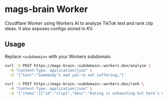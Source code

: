 # mags-brain Worker

Cloudflare Worker using Workers AI to analyze TikTok text and rank clip ideas. It also exposes configs stored in KV.

## Usage

Replace `<subdomain>` with your Workers subdomain.

```bash
curl -X POST https://mags-brain.<subdomain>.workers.dev/analyze \
  -H "Content-Type: application/json" \
  -d '{"text":"Somebody’s mad you’re not suffering…"}'

curl -X POST https://mags-brain.<subdomain>.workers.dev/rank \
  -H "Content-Type: application/json" \
  -d '{"items":[{"id":"clip1","desc":"Dating is exhausting but here’s my 10s trick…"}]}'
```
